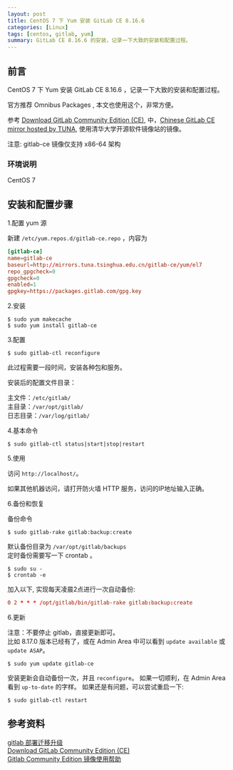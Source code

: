 ```yaml
---
layout: post
title: CentOS 7 下 Yum 安装 GitLab CE 8.16.6
categories: [Linux]
tags: [centos, gitlab, yum]
summary: GitLab CE 8.16.6 的安装，记录一下大致的安装和配置过程。
---
```

## 前言
CentOS 7 下 Yum 安装 GitLab CE 8.16.6 ，记录一下大致的安装和配置过程。

官方推荐 Omnibus Packages , 本文也使用这个，非常方便。

参考 [Download GitLab Community Edition (CE)][2], 中，[Chinese GitLab CE mirror hosted by TUNA][3], 使用清华大学开源软件镜像站的镜像。

注意: gitlab-ce 镜像仅支持 x86-64 架构

### 环境说明
CentOS 7

## 安装和配置步骤
1.配置 yum 源

新建 `/etc/yum.repos.d/gitlab-ce.repo` ，内容为

```conf
[gitlab-ce]
name=gitlab-ce
baseurl=http://mirrors.tuna.tsinghua.edu.cn/gitlab-ce/yum/el7
repo_gpgcheck=0
gpgcheck=0
enabled=1
gpgkey=https://packages.gitlab.com/gpg.key
```

2.安装

```terminal
$ sudo yum makecache
$ sudo yum install gitlab-ce
```

3.配置

```terminal
$ sudo gitlab-ctl reconfigure
```

此过程需要一段时间，安装各种包和服务。

安装后的配置文件目录：

主文件：`/etc/gitlab/`  
主目录：`/var/opt/gitlab/`  
日志目录：`/var/log/gitlab/`   

4.基本命令

```terminal
$ sudo gitlab-ctl status|start|stop|restart
```

5.使用

访问 `http://localhost/`。

如果其他机器访问，请打开防火墙 HTTP 服务，访问的IP地址输入正确。

6.备份和恢复

备份命令

```terminal
$ sudo gitlab-rake gitlab:backup:create
```

默认备份目录为 `/var/opt/gitlab/backups`  
定时备份需要写一下 crontab 。

```terminal
$ sudo su -  
$ crontab -e  
```

加入以下, 实现每天凌晨2点进行一次自动备份:

```conf
0 2 * * * /opt/gitlab/bin/gitlab-rake gitlab:backup:create
```

6.更新

注意：不要停止 gitlab，直接更新即可。  
比如 8.17.0 版本已经有了，或在 Admin Area 中可以看到 `update available` 或 `update ASAP`。

```terminal
$ sudo yum update gitlab-ce
```

安装更新会自动备份一次，并且 `reconfigure`。  如果一切顺利，在 Admin Area 看到 `up-to-date` 的字样。
如果还是有问题，可以尝试重启一下:

```terminal
$ sudo gitlab-ctl restart
```

## 参考资料
[gitlab 部署迁移升级][1]  
[Download GitLab Community Edition (CE)][2]  
[Gitlab Community Edition 镜像使用帮助][3]
 
[1]: http://runningyongboy.blog.51cto.com/8234857/1839330
[2]: https://about.gitlab.com/downloads/
[3]: https://mirror.tuna.tsinghua.edu.cn/help/gitlab-ce/
